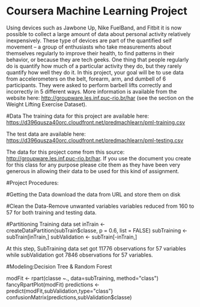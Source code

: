 # Coursera Machine Learning Project
Using devices such as Jawbone Up, Nike FuelBand, and Fitbit it is now possible to collect a large amount of data about personal activity relatively inexpensively. These type of devices are part of the quantified self movement – a group of enthusiasts who take measurements about themselves regularly to improve their health, to find patterns in their behavior, or because they are tech geeks. One thing that people regularly do is quantify how much of a particular activity they do, but they rarely quantify how well they do it. In this project, your goal will be to use data from accelerometers on the belt, forearm, arm, and dumbell of 6 participants. They were asked to perform barbell lifts correctly and incorrectly in 5 different ways. More information is available from the website here: http://groupware.les.inf.puc-rio.br/har (see the section on the Weight Lifting Exercise Dataset). 

#Data 
The training data for this project are available here: 
https://d396qusza40orc.cloudfront.net/predmachlearn/pml-training.csv

The test data are available here:
https://d396qusza40orc.cloudfront.net/predmachlearn/pml-testing.csv

The data for this project come from this source: http://groupware.les.inf.puc-rio.br/har. If you use the document you create for this class for any purpose please cite them as they have been very generous in allowing their data to be used for this kind of assignment. 

#Project Procedures:

#Getting the Data
download the data from URL and store them on disk

#Clean the Data-Remove unwanted variables
variables reduced from 160 to 57 for both training and testing data.

#Partitioning Training data set
inTrain <- createDataPartition(subTrain$classe, p = 0.6, list = FALSE)
subTraining <- subTrain[inTrain,]
subValidation <- subTrain[-inTrain,]

At this step, SubTraining data set got 11776 observations for 57 variables while subValidation got 7846 observations for 57 variables.

#Modeling:Decision Tree & Random Forest

modFit <- rpart(classe ~., data=subTraining, method="class")
fancyRpartPlot(modFit)
predictions <- predict(modFit,subValidation,type="class")
confusionMatrix(predictions,subValidation$classe)











